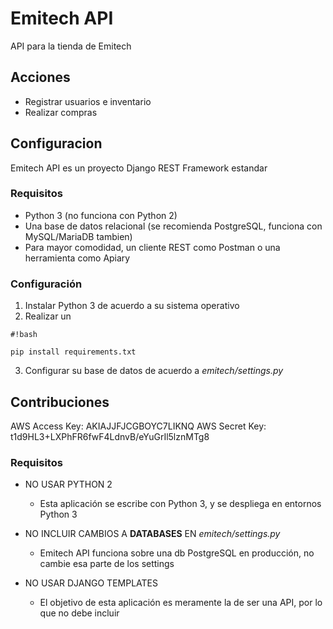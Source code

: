 # Emitech API #

API para la tienda de Emitech

## Acciones ##

* Registrar usuarios e inventario
* Realizar compras

## Configuracion ##

Emitech API es un proyecto Django REST Framework estandar

### Requisitos ###

* Python 3 (no funciona con Python 2)
* Una base de datos relacional (se recomienda PostgreSQL, funciona con MySQL/MariaDB tambien)
* Para mayor comodidad, un cliente REST como Postman o una herramienta como Apiary

### Configuración ###

1. Instalar Python 3 de acuerdo a su sistema operativo
2. Realizar un 
```
#!bash

pip install requirements.txt
```
3. Configurar su base de datos de acuerdo a *emitech/settings.py*

## Contribuciones ##
AWS Access Key:
AKIAJJFJCGBOYC7LIKNQ
AWS Secret Key:
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

### Requisitos ###

* NO USAR PYTHON 2
    * Esta aplicación se escribe con Python 3, y se despliega en entornos Python 3

* NO INCLUIR CAMBIOS A **DATABASES** EN *emitech/settings.py*
    * Emitech API funciona sobre una db PostgreSQL en producción, no cambie esa parte de los settings

* NO USAR DJANGO TEMPLATES
    * El objetivo de esta aplicación es meramente la de ser una API, por lo que no debe incluir